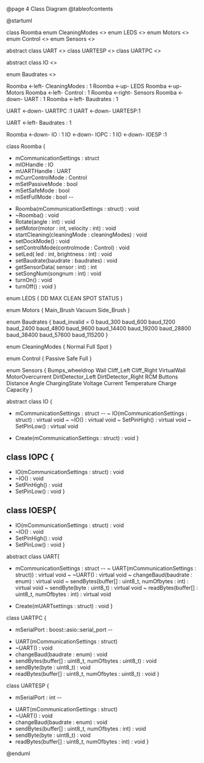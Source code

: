 @page 4 Class Diagram
@tableofcontents

@startuml

class Roomba 
enum CleaningModes <<enumeration class>>
enum LEDS <<enumeration>>
enum Motors <<enumeration>>
enum Control <<enumeration class>>
enum Sensors <<enumeration class>>


abstract class UART <<abstract class>>
class UARTESP <<class>>
class UARTPC <<class>>

abstract class IO <<abstract class>>

enum Baudrates <<enumeration class>>

Roomba <-left- CleaningModes : 1
Roomba <-up- LEDS
Roomba <-up- Motors 
Roomba <-left- Control : 1
Roomba <-right- Sensors
Roomba <-down- UART : 1
Roomba <-left- Baudrates : 1

UART <-down- UARTPC :1
UART <-down- UARTESP:1

UART <-left- Baudrates : 1

Roomba <-down- IO : 1
IO <-down- IOPC : 1
IO <-down- IOESP :1




class Roomba {
  - mCommunicationSettings : struct
  - mIOHandle : IO
  - mUARTHandle : UART
  - mCurrControlMode : Control
  - mSetPassiveMode : bool
  - mSetSafeMode : bool
  - mSetFullMode : bool
  --
  + Roomba(mCommunicationSettings : struct) : void
  + ~Roomba() : void
  + Rotate(angle : int) : void
  + setMotor(motor : int, velocity : int) : void
  + startCleaning(cleaningMode : cleaningModes) : void
  + setDockMode() : void
  + setControlMode(controlmode : Control) : void
  + setLed( led : int, brightness : int) : void
  + setBaudrate(baudrate : baudrates) : void
  + getSensorData( sensor : int) : int
  + setSongNum(songnum : int) : void
  + turnOn() : void
  + turnOff() : void
}

enum LEDS {
DD
MAX
CLEAN
SPOT
STATUS
}

enum Motors {
Main_Brush
Vacuum
Side_Brush
}

enum Baudrates {
baud_invalid = 0
baud_300
baud_600
baud_1200
baud_2400
baud_4800
baud_9600
baud_14400
baud_19200
baud_28800
baud_38400
baud_57600
baud_115200
}

enum CleaningModes {
Normal
Full
Spot
}

enum Control {
Passive
Safe
Full
}

enum Sensors {
Bumps_wheeldrop
Wall
Cliff_Left
Cliff_Right
VirtualWall
MotorOvercurrent
DirtDetector_Left
DirtDetector_Right
RCM
Buttons
Distance
Angle
ChargingState
Voltage
Current
Temperature
Charge
Capacity
}


abstract class IO {
- mCommunicationSettings : struct
--
~ IO(mCommunicationSettings : struct) : virtual void
~ ~IO() : virtual void
~ SetPinHigh() : virtual void
~ SetPinLow() : virtual void
+ Create(mCommunicationSettings : struct) : void
}

class IOPC {
--
+ IO(mCommunicationSettings : struct) : void
+ ~IO() : void
+ SetPinHigh() : void
+ SetPinLow() : void
}

class IOESP{
--
+ IO(mCommunicationSettings : struct) : void
+ ~IO() : void
+ SetPinHigh() : void
+ SetPinLow() : void
}


abstract class UART{
- mCommunicationSettings : struct
--
~ UART(mCommunicationSettings : struct)) : virtual void
~ ~UART() : virtual void
~ changeBaud(baudrate : enum) : virtual void
~ sendBytes(buffer[] : uint8_t, numOfbytes : int) : virtual void
~ sendByte(byte : uint8_t) : virtual void
~ readBytes(buffer[] : uint8_t, numOfbytes : int) : virtual void
+ Create(mUARTsettings : struct) : void
}

class UARTPC {
- mSerialPort : boost::asio::serial_port
--
+ UART(mCommunicationSettings : struct)
+ ~UART() : void
+ changeBaud(baudrate : enum) : void
+ sendBytes(buffer[] : uint8_t, numOfbytes : uint8_t) : void
+ sendByte(byte : uint8_t) : void
+ readBytes(buffer[] : uint8_t, numOfbytes : uint8_t) : void
}

class UARTESP {
- mSerialPort : int
--
+ UART(mCommunicationSettings : struct)
+ ~UART() : void
+ changeBaud(baudrate : enum) : void
+ sendBytes(buffer[] : uint8_t, numOfbytes : int) : void
+ sendByte(byte : uint8_t) : void
+ readBytes(buffer[] : uint8_t, numOfbytes : int) : void
}

@enduml
